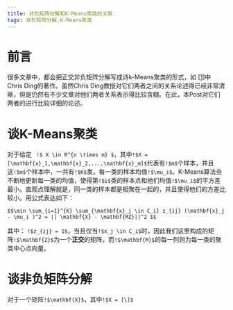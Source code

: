 ```yaml
---
title: 非负矩阵分解和K-Means聚类的关联
tags: 非负矩阵分解,K-Means聚类
---
```


# 前言
很多文章中，都会把正交非负矩阵分解写成诗k-Means聚类的形式，如 [[1]]中Chris Ding的著作。虽然Chris Ding教授对它们两者之间的关系论述得已经非常清晰，但是仍然有不少文章对他们两者关系表示得比较含糊。在此，本Post对它们两者的进行比较详细的论述。

# 谈K-Means聚类
对于给定  ` !$ X \in R^{n \times m} $`，其中`!$X = [\mathbf{x}_1,\mathbf{x}_2,...,\mathbf{x}_m]$`代表有`!$m$`个样本，并且这`!$m$`个样本中，一共有`!$K$`类，每一类的样本均值`!$\mu_i$`。K-Means算法会不断地更新每一类的均值，使得第`!$i$`类的样本点和他们均值`!$\mu_i$`的平方差最小。直观点理解就是，同一类的样本都是相聚在一起的，并且使得他们的方差比较小。用公式表达如下：
```mathjax!
$$\min \sum_{i=1}^{K} \sum_{\mathbf{x}_j \in C_i} z_{ij} (\mathbf{x}_j - \mu_i )^2 = || \mathbf{X} - \mathbf{MZ}||^2 $$
```
其中：
`!$z_{ij} = 1$`，当且仅当`!$x_j \in C_i$`时，因此我们这里构成的矩阵`!$\mathbf{Z}$`为一个**正交**的矩阵，而`!$\mathbf{M}$`的每一列则为每一类的聚类中心点向量。

# 谈非负矩阵分解
对于一个矩阵`!$\mathbf{X}$`，其中`!$X = [\]$`


[1]: http://ranger.uta.edu/~chqding/papers/NMF-SDM2005.pdf